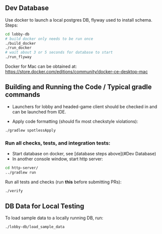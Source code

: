 ## Dev Database
Use docker to launch a local postgres DB, flyway used to install schema. Steps:
```bash
cd lobby-db
# build docker only needs to be run once
./build_docker
./run_docker
# wait about 3 or 5 seconds for database to start
./run_flyway
```
Docker for Mac can be obtained at: https://store.docker.com/editions/community/docker-ce-desktop-mac

## Building and Running the Code  / Typical gradle commands
- Launchers for lobby and headed-game client should be checked in and can be launched from IDE.

- Apply code formatting (should fix most checkstyle violations):
```bash
./gradlew spotlessApply
```

### Run all checks, tests, and integration tests:
- Start database on docker, see [database steps above](#Dev Database)
- In another console window, start http server:
```bash
cd http-server/
../gradlew run
``` 
Run all tests and checks (run **this** before submitting PRs):
```bash
./verify
```

## DB Data for Local Testing
To load sample data to a locally running DB, run:
```bash
./lobby-db/load_sample_data
```
